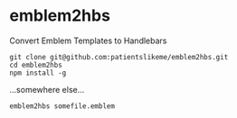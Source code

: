 emblem2hbs
==========

Convert Emblem Templates to Handlebars

```
git clone git@github.com:patientslikeme/emblem2hbs.git
cd emblem2hbs
npm install -g
```

...somewhere else...

```
emblem2hbs somefile.emblem
```
